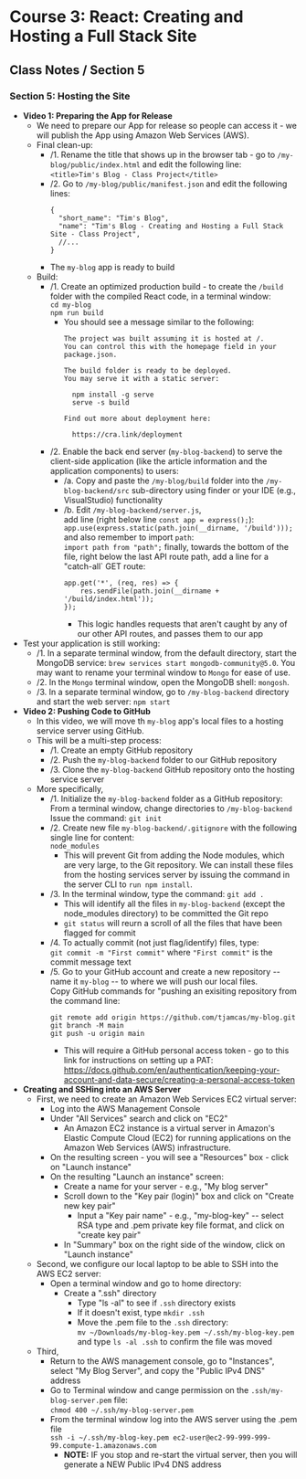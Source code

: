 # Course 3: React: Creating and Hosting a Full Stack Site
## Class Notes / Section 5

### Section 5: Hosting the Site
- __Video 1: Preparing the App for Release__
  - We need to prepare our App for release so people can access it - we will publish the App using Amazon Web Services (AWS).
  - Final clean-up:
    - /1. Rename the title that shows up in the browser tab - go to `/my-blog/public/index.html` and edit the following line:   
      `<title>Tim's Blog - Class Project</title>`
    - /2. Go to `/my-blog/public/manifest.json` and edit the following lines:
      ```
      {
        "short_name": "Tim's Blog",
        "name": "Tim's Blog - Creating and Hosting a Full Stack Site - Class Project",
        //...
      }
      ```
    - The `my-blog` app is ready to build
  - Build:
    - /1. Create an optimized production build - to create the `/build` folder with the compiled React code, in a terminal window:   
      `cd my-blog`    
      `npm run build`
      - You should see a message similar to the following:
        ```
        The project was built assuming it is hosted at /.
        You can control this with the homepage field in your package.json.

        The build folder is ready to be deployed.
        You may serve it with a static server:

          npm install -g serve
          serve -s build

        Find out more about deployment here:

          https://cra.link/deployment
        ```
    - /2. Enable the back end server (`my-blog-backend`) to serve the client-side application (like the article information and the application components) to users:     
      - /a. Copy and paste the `/my-blog/build` folder into the `/my-blog-backend/src` sub-directory using finder or your IDE (e.g., VisualStudio) functionality
      - /b. Edit `/my-blog-backend/server.js`,    
        add line (right below line `const app = express();`):    
        `app.use(express.static(path.join(__dirname, '/build')));`    
        and also remember to import `path`:   
        `import path from "path";`
        finally, towards the bottom of the file, right below the last API route path, add a line for a "catch-all` GET route:   
        ```
        app.get('*', (req, res) => {
            res.sendFile(path.join(__dirname + '/build/index.html'));
        });
        ```
        - This logic handles requests that aren't caught by any of our other API routes, and passes them to our app
- Test your application is still working:
  - /1. In a separate terminal window, from the default directory, start the MongoDB service: `brew services start mongodb-community@5.0`. You may want to rename your terminal window to `Mongo` for ease of use.
  - /2. In the `Mongo` terminal window, open the MongoDB shell: `mongosh`.
  - /3. In a separate terminal window, go to `/my-blog-backend` directory and start the web server: `npm start`
- __Video 2: Pushing Code to GitHub__
  - In this video, we will move th `my-blog` app's local files to a hosting service server using GitHub.
  - This will be a multi-step process:
    - /1. Create an empty GitHub repository
    - /2. Push the `my-blog-backend` folder to our GitHub repository
    - /3. Clone the `my-blog-backend` GitHub repository onto the hosting service server
  - More specifically,
    - /1. Initialize the `my-blog-backend` folder as a GitHub repository:
       From a terminal window, change directories to `/my-blog-backend`    
       Issue the command: `git init`
    - /2. Create new file `my-blog-backend/.gitignore` with the following single line for content:   
       `node_modules`
      - This will prevent Git from adding the Node modules, which are very large, to the Git repository. We can install these files from the hosting services server by issuing the command in the server CLI to `run npm install`.
    - /3. In the terminal window, type the command:
      `git add .`
      - This will identify all the files in `my-blog-backend` (except the node_modules directory) to be committed the Git repo
      - `git status` will reurn a scroll of all the files that have been flagged for commit
    - /4. To actually commit (not just flag/identify) files, type:    
      `git commit -m "First commit"` where `"First commit"` is the commit message text
    - /5. Go to your GitHub account and create a new repository -- name it `my-blog` -- to where we will push our local files.    
      Copy GitHub commands for "pushing an exisiting repository from the command line:    
      ```
      git remote add origin https://github.com/tjamcas/my-blog.git
      git branch -M main
      git push -u origin main
      ```
      - This will require a GitHub personal access token - go to this link for instructions on setting up a PAT: <https://docs.github.com/en/authentication/keeping-your-account-and-data-secure/creating-a-personal-access-token>
- __Creating and SSHing into an AWS Server__
  - First, we need to create an Amazon Web Services EC2 virtual server:
    - Log into the AWS Management Console
    - Under "All Services" search and click on "EC2"
      - An Amazon EC2 instance is a virtual server in Amazon's Elastic Compute Cloud (EC2) for running applications on the Amazon Web Services (AWS) infrastructure.
    - On the resulting screen - you will see a "Resources" box -  click on "Launch instance"
    - On the resulting "Launch an instance" screen:
      - Create a name for your server - e.g., "My blog server"
      - Scroll down to the "Key pair (login)" box and click on "Create new key pair"
        - Input a "Key pair name" - e.g., "my-blog-key" -- select RSA type and .pem private key file format, and click on "create key pair"
      - In "Summary" box on the right side of the window, click on "Launch instance"
  - Second, we configure our local laptop to be able to SSH into the AWS EC2 server:
    - Open a terminal window and go to home directory:
      - Create a ".ssh" directory
        - Type "ls -al" to see if `.ssh` directory exists
        - If it doesn't exist, type `mkdir .ssh`
        - Move the .pem file to the `.ssh` directory:   
          `mv ~/Downloads/my-blog-key.pem ~/.ssh/my-blog-key.pem`   
          and type `ls -al .ssh` to confirm the file was moved
  - Third, 
    - Return to the AWS management console, go to "Instances", select "My Blog Server", and copy the "Public IPv4 DNS" address
    - Go to Terminal window and cange permission on the `.ssh/my-blog-server.pem` file:   
      `chmod 400 ~/.ssh/my-blog-server.pem`
    - From the terminal window log into the AWS server using the .pem file    
      `ssh -i ~/.ssh/my-blog-key.pem ec2-user@ec2-99-999-999-99.compute-1.amazonaws.com`    
      - __NOTE:__ IF you stop and re-start the virtual server, then you will generate a NEW Public IPv4 DNS address
